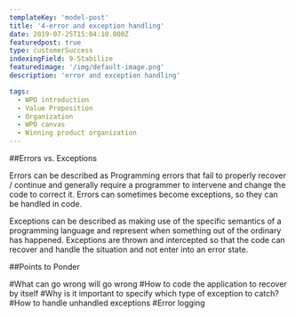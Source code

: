```yaml
---
templateKey: 'model-post'
title: '4-error and exception handling'
date: 2019-07-25T15:04:10.000Z
featuredpost: true
type: customerSuccess
indexingField: 9-Stabilize
featuredimage: '/img/default-image.png'
description: 'error and exception handling'

tags:
  - WPO introduction
  - Value Proposition
  - Organization
  - WPO canvas
  - Winning product organization
---
```


##Errors vs. Exceptions


Errors can be described as Programming errors that fail to properly recover / continue and generally require a programmer to intervene and change the code to correct it. Errors can sometimes become exceptions, so they can be handled in code.

Exceptions can be described as making use of the specific semantics of a programming language and represent when something out of the ordinary has happened. Exceptions are thrown and intercepted so that the code can recover and handle the situation and not enter into an error state.





##Points to Ponder


#What can go wrong will go wrong
#How to code the application to recover by itself
#Why is it important to specify which type of exception to catch?
#How to handle unhandled exceptions
#Error logging
